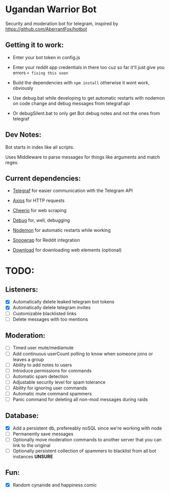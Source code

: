 # Ugandan Warrior Bot


Security and moderation bot for telegram, inspired by https://github.com/AberrantFox/hotbot


## Getting it to work:
* Enter your bot token in config.js

* Enter your reddit app credentials in there too cuz so far it'll just give you errors `< fixing this soon`

* Build the dependencies with `npm install` otherwise it wont work, obviously

* Use debug.bat while developing to get automatic restarts with nodemon on code change and debug messages from telegraf:api

* Or debugSilent.bat to only get Bot debug notes and not the ones from telegraf

## Dev Notes:

Bot starts in index like all scripts. 

Uses Middleware to parse messages for things like arguments and match regex.

## Current dependencies:

* [Telegraf](https://github.com/telegraf/telegraf) for easier communication with the Telegram API 

* [Axios](https://github.com/axios/axios) for HTTP requests

* [Cheerio](https://github.com/cheeriojs/cheerio) for web scraping

* [Debug](https://github.com/visionmedia/debug) for, well, debugging

* [Nodemon](https://github.com/remy/nodemon) for automatic restarts while working

* [Snoowrap](https://github.com/not-an-aardvark/snoowrap) for Reddit integration

* [Download](https://github.com/kevva/download) for downloading web elements (optional)


# TODO:
## Listeners:
- [x] Automatically delete leaked telegram bot tokens
- [x] Automatically delete telegram invites
- [ ] Customizable blacklisted links
- [ ] Delete messages with too mentions 

## Moderation:
- [ ] Timed user mute/mediamute
- [ ] Add continuous userCount polling to know when someone joins or leaves a group
- [ ] Ability to add notes to users
- [ ] Introduce permissions for commands
- [ ] Automatic spam detection
- [ ] Adjustable security level for spam tolerance
- [ ] Ability for ignoring user commands
- [ ] Automatic mute command spammers
- [ ] Panic command for deleting all non-mod messages during raids

## Database:
- [x] Add a persistent db, prefereably noSQL since we're working with node
- [ ] Permanently save messages
- [ ] Optionally move moderation commands to another server that you can link to the original
- [ ] Optionally persistent collection of spammers to blacklist from all bot instances **UNSURE** 

## Fun:
- [x] Random cynanide and happiness comic  
